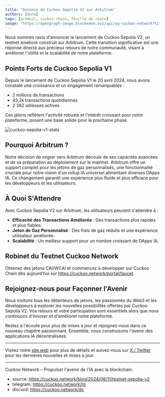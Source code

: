 ```yaml
---
title: "Annonce de Cuckoo Sepolia V2 sur Arbitrum"
authors: [dora]
tags: [produit, cuckoo chain, feuille de route]
image: "https://opengraph-image.blockeden.xyz/api/og-cuckoo-network?title=Annonce%20de%20Cuckoo%20Sepolia%20V2%20sur%20Arbitrum"
---
```

Nous sommes ravis d'annoncer le lancement de Cuckoo Sepolia V2, un testnet amélioré construit sur Arbitrum. Cette transition significative est une réponse directe aux précieux retours de notre communauté, visant à améliorer l'utilité et la scalabilité de notre plateforme.

## Points Forts de Cuckoo Sepolia V1

Depuis le lancement de Cuckoo Sepolia V1 le 20 avril 2024, nous avons constaté une croissance et un engagement remarquables :
- 2 millions de transactions
- 43,2k transactions quotidiennes
- 2 362 adresses actives

Ces jalons reflètent l'activité robuste et l'intérêt croissant pour notre plateforme, posant une base solide pour la prochaine phase.

![cuckoo-sepolia-v1-stats](https://cuckoo-network.b-cdn.net/cuckoo-sepolia-v1-stats.webp "statistiques cuckoo sepolia v1")

## Pourquoi Arbitrum ?

Notre décision de migrer vers Arbitrum découle de ses capacités avancées et de sa préparation au déploiement sur le mainnet. Arbitrum offre un support complet pour les jetons de gaz personnalisés, une fonctionnalité cruciale pour notre vision d'un rollup IA universel alimentant diverses DApps IA. Ce changement garantit une expérience plus fluide et plus efficace pour les développeurs et les utilisateurs.

## À Quoi S'Attendre

Avec Cuckoo Sepolia V2 sur Arbitrum, les utilisateurs peuvent s'attendre à :
- **Efficacité des Transactions Améliorée** : Des transactions plus rapides et plus fiables.
- **Jeton de Gaz Personnalisé** : Des frais de gaz réduits et une expérience utilisateur améliorée.
- **Scalabilité** : Un meilleur support pour un nombre croissant de DApps IA.

## Robinet du Testnet Cuckoo Network

Obtenez des jetons CAI/WCAI et commencez à développer sur Cuckoo Chain dès aujourd'hui sur https://cuckoo.network/portal/faucet.

## Rejoignez-nous pour Façonner l'Avenir

Nous invitons tous les détenteurs de jetons, les passionnés du Web3 et les développeurs à explorer les nouvelles possibilités offertes par Cuckoo Sepolia V2. Vos retours et votre participation sont essentiels alors que nous continuons d'innover et d'améliorer notre plateforme.

Restez à l'écoute pour plus de mises à jour et rejoignez-nous dans ce nouveau chapitre passionnant. Ensemble, nous construisons l'avenir des applications IA décentralisées.

---

Visitez notre [site web](https://cuckoo.network) pour plus de détails et suivez-nous sur [X / Twitter](https://cuckoo.network/x) pour les dernières nouvelles et mises à jour.

---

Cuckoo Network – Propulser l'avenir de l'IA avec la blockchain.

- source: https://cuckoo.network/blog/2024/06/11/testnet-sepolia-v2
- telegram: https://cuckoo.network/tg
- discord: https://cuckoo.network/dc